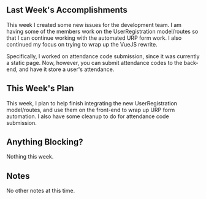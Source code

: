 ## Last Week's Accomplishments

This week I created some new issues for the development team. I am having some of the members work on the UserRegistration model/routes so that I can continue working with the automated URP form work. I also continued my focus on trying to wrap up the VueJS rewrite.

Specifically, I worked on attendance code submission, since it was currently a static page. Now, however, you can submit attendance codes to the back-end, and have it store a user's attendance.


## This Week's Plan

This week, I plan to help finish integrating the new UserRegistration model/routes, and use them on the front-end to wrap up URP form automation. I also have some cleanup to do for attendance code submission.

## Anything Blocking?

Nothing this week.

## Notes

No other notes at this time.
